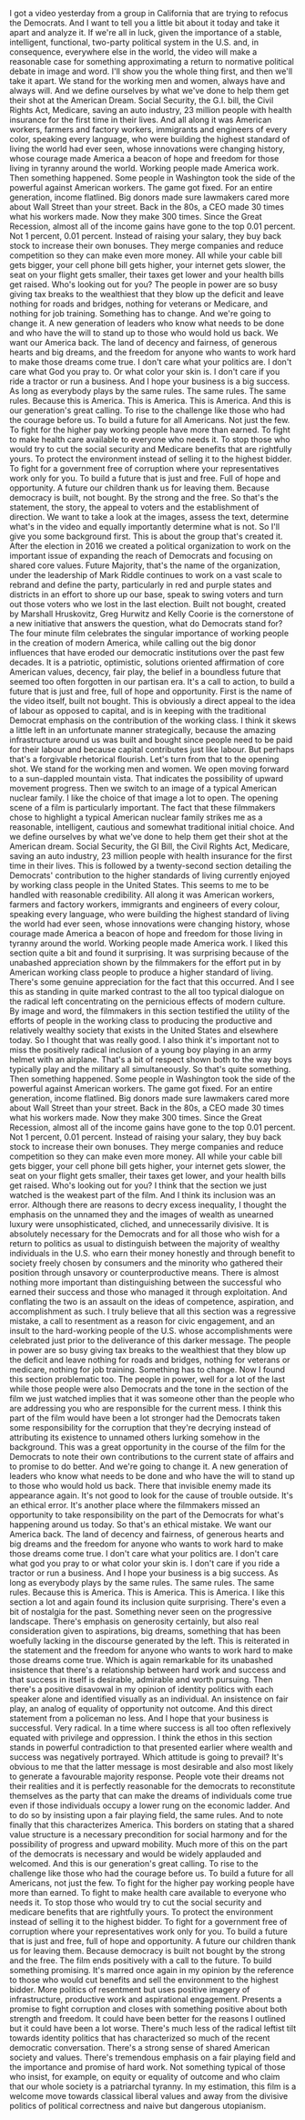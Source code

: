  I got a video yesterday from a group in California that are trying to refocus the Democrats. And I want to tell you a little bit about it today and take it apart and analyze it. If we're all in luck, given the importance of a stable, intelligent, functional, two-party political system in the U.S. and, in consequence, everywhere else in the world, the video will make a reasonable case for something approximating a return to normative political debate in image and word. I'll show you the whole thing first, and then we'll take it apart. We stand for the working men and women, always have and always will. And we define ourselves by what we've done to help them get their shot at the American Dream. Social Security, the G.I. bill, the Civil Rights Act, Medicare, saving an auto industry, 23 million people with health insurance for the first time in their lives. And all along it was American workers, farmers and factory workers, immigrants and engineers of every color, speaking every language, who were building the highest standard of living the world had ever seen, whose innovations were changing history, whose courage made America a beacon of hope and freedom for those living in tyranny around the world. Working people made America work. Then something happened. Some people in Washington took the side of the powerful against American workers. The game got fixed. For an entire generation, income flatlined. Big donors made sure lawmakers cared more about Wall Street than your street. Back in the 80s, a CEO made 30 times what his workers made. Now they make 300 times. Since the Great Recession, almost all of the income gains have gone to the top 0.01 percent. Not 1 percent, 0.01 percent. Instead of raising your salary, they buy back stock to increase their own bonuses. They merge companies and reduce competition so they can make even more money. All while your cable bill gets bigger, your cell phone bill gets higher, your internet gets slower, the seat on your flight gets smaller, their taxes get lower and your health bills get raised. Who's looking out for you? The people in power are so busy giving tax breaks to the wealthiest that they blow up the deficit and leave nothing for roads and bridges, nothing for veterans or Medicare, and nothing for job training. Something has to change. And we're going to change it. A new generation of leaders who know what needs to be done and who have the will to stand up to those who would hold us back. We want our America back. The land of decency and fairness, of generous hearts and big dreams, and the freedom for anyone who wants to work hard to make those dreams come true. I don't care what your politics are. I don't care what God you pray to. Or what color your skin is. I don't care if you ride a tractor or run a business. And I hope your business is a big success. As long as everybody plays by the same rules. The same rules. The same rules. Because this is America. This is America. This is America. And this is our generation's great calling. To rise to the challenge like those who had the courage before us. To build a future for all Americans. Not just the few. To fight for the higher pay working people have more than earned. To fight to make health care available to everyone who needs it. To stop those who would try to cut the social security and Medicare benefits that are rightfully yours. To protect the environment instead of selling it to the highest bidder. To fight for a government free of corruption where your representatives work only for you. To build a future that is just and free. Full of hope and opportunity. A future our children thank us for leaving them. Because democracy is built, not bought. By the strong and the free. So that's the statement, the story, the appeal to voters and the establishment of direction. We want to take a look at the images, assess the text, determine what's in the video and equally importantly determine what is not. So I'll give you some background first. This is about the group that's created it. After the election in 2016 we created a political organization to work on the important issue of expanding the reach of Democrats and focusing on shared core values. Future Majority, that's the name of the organization, under the leadership of Mark Riddle continues to work on a vast scale to rebrand and define the party, particularly in red and purple states and districts in an effort to shore up our base, speak to swing voters and turn out those voters who we lost in the last election. Built not bought, created by Marshall Hruskovitz, Greg Hurwitz and Kelly Coorie is the cornerstone of a new initiative that answers the question, what do Democrats stand for? The four minute film celebrates the singular importance of working people in the creation of modern America, while calling out the big donor influences that have eroded our democratic institutions over the past few decades. It is a patriotic, optimistic, solutions oriented affirmation of core American values, decency, fair play, the belief in a boundless future that seemed too often forgotten in our partisan era. It's a call to action, to build a future that is just and free, full of hope and opportunity. First is the name of the video itself, built not bought. This is obviously a direct appeal to the idea of labour as opposed to capital, and is in keeping with the traditional Democrat emphasis on the contribution of the working class. I think it skews a little left in an unfortunate manner strategically, because the amazing infrastructure around us was built and bought since people need to be paid for their labour and because capital contributes just like labour. But perhaps that's a forgivable rhetorical flourish. Let's turn from that to the opening shot. We stand for the working men and women. We open moving forward to a sun-dappled mountain vista. That indicates the possibility of upward movement progress. Then we switch to an image of a typical American nuclear family. I like the choice of that image a lot to open. The opening scene of a film is particularly important. The fact that these filmmakers chose to highlight a typical American nuclear family strikes me as a reasonable, intelligent, cautious and somewhat traditional initial choice. And we define ourselves by what we've done to help them get their shot at the American dream. Social Security, the GI Bill, the Civil Rights Act, Medicare, saving an auto industry, 23 million people with health insurance for the first time in their lives. This is followed by a twenty-second section detailing the Democrats' contribution to the higher standards of living currently enjoyed by working class people in the United States. This seems to me to be handled with reasonable credibility. All along it was American workers, farmers and factory workers, immigrants and engineers of every colour, speaking every language, who were building the highest standard of living the world had ever seen, whose innovations were changing history, whose courage made America a beacon of hope and freedom for those living in tyranny around the world. Working people made America work. I liked this section quite a bit and found it surprising. It was surprising because of the unabashed appreciation shown by the filmmakers for the effort put in by American working class people to produce a higher standard of living. There's some genuine appreciation for the fact that this occurred. And I see this as standing in quite marked contrast to the all too typical dialogue on the radical left concentrating on the pernicious effects of modern culture. By image and word, the filmmakers in this section testified the utility of the efforts of people in the working class to producing the productive and relatively wealthy society that exists in the United States and elsewhere today. So I thought that was really good. I also think it's important not to miss the positively radical inclusion of a young boy playing in an army helmet with an airplane. That's a bit of respect shown both to the way boys typically play and the military all simultaneously. So that's quite something. Then something happened. Some people in Washington took the side of the powerful against American workers. The game got fixed. For an entire generation, income flatlined. Big donors made sure lawmakers cared more about Wall Street than your street. Back in the 80s, a CEO made 30 times what his workers made. Now they make 300 times. Since the Great Recession, almost all of the income gains have gone to the top 0.01 percent. Not 1 percent, 0.01 percent. Instead of raising your salary, they buy back stock to increase their own bonuses. They merge companies and reduce competition so they can make even more money. All while your cable bill gets bigger, your cell phone bill gets higher, your internet gets slower, the seat on your flight gets smaller, their taxes get lower, and your health bills get raised. Who's looking out for you? I think that the section we just watched is the weakest part of the film. And I think its inclusion was an error. Although there are reasons to decry excess inequality, I thought the emphasis on the unnamed they and the images of wealth as unearned luxury were unsophisticated, cliched, and unnecessarily divisive. It is absolutely necessary for the Democrats and for all those who wish for a return to politics as usual to distinguish between the majority of wealthy individuals in the U.S. who earn their money honestly and through benefit to society freely chosen by consumers and the minority who gathered their position through unsavory or counterproductive means. There is almost nothing more important than distinguishing between the successful who earned their success and those who managed it through exploitation. And conflating the two is an assault on the ideas of competence, aspiration, and accomplishment as such. I truly believe that all this section was a regressive mistake, a call to resentment as a reason for civic engagement, and an insult to the hard-working people of the U.S. whose accomplishments were celebrated just prior to the deliverance of this darker message. The people in power are so busy giving tax breaks to the wealthiest that they blow up the deficit and leave nothing for roads and bridges, nothing for veterans or medicare, nothing for job training. Something has to change. Now I found this section problematic too. The people in power, well for a lot of the last while those people were also Democrats and the tone in the section of the film we just watched implies that it was someone other than the people who are addressing you who are responsible for the current mess. I think this part of the film would have been a lot stronger had the Democrats taken some responsibility for the corruption that they're decrying instead of attributing its existence to unnamed others lurking somehow in the background. This was a great opportunity in the course of the film for the Democrats to note their own contributions to the current state of affairs and to promise to do better. And we're going to change it. A new generation of leaders who know what needs to be done and who have the will to stand up to those who would hold us back. There that invisible enemy made its appearance again. It's not good to look for the cause of trouble outside. It's an ethical error. It's another place where the filmmakers missed an opportunity to take responsibility on the part of the Democrats for what's happening around us today. So that's an ethical mistake. We want our America back. The land of decency and fairness, of generous hearts and big dreams and the freedom for anyone who wants to work hard to make those dreams come true. I don't care what your politics are. I don't care what god you pray to or what color your skin is. I don't care if you ride a tractor or run a business. And I hope your business is a big success. As long as everybody plays by the same rules. The same rules. The same rules. Because this is America. This is America. This is America. I like this section a lot and again found its inclusion quite surprising. There's even a bit of nostalgia for the past. Something never seen on the progressive landscape. There's emphasis on generosity certainly, but also real consideration given to aspirations, big dreams, something that has been woefully lacking in the discourse generated by the left. This is reiterated in the statement and the freedom for anyone who wants to work hard to make those dreams come true. Which is again remarkable for its unabashed insistence that there's a relationship between hard work and success and that success in itself is desirable, admirable and worth pursuing. Then there's a positive disavowal in my opinion of identity politics with each speaker alone and identified visually as an individual. An insistence on fair play, an analog of equality of opportunity not outcome. And this direct statement from a policeman no less. And I hope that your business is successful. Very radical. In a time where success is all too often reflexively equated with privilege and oppression. I think the ethos in this section stands in powerful contradiction to that presented earlier where wealth and success was negatively portrayed. Which attitude is going to prevail? It's obvious to me that the latter message is most desirable and also most likely to generate a favourable majority response. People vote their dreams not their realities and it is perfectly reasonable for the democrats to reconstitute themselves as the party that can make the dreams of individuals come true even if those individuals occupy a lower rung on the economic ladder. And to do so by insisting upon a fair playing field, the same rules. And to note finally that this characterizes America. This borders on stating that a shared value structure is a necessary precondition for social harmony and for the possibility of progress and upward mobility. Much more of this on the part of the democrats is necessary and would be widely applauded and welcomed. And this is our generation's great calling. To rise to the challenge like those who had the courage before us. To build a future for all Americans, not just the few. To fight for the higher pay working people have more than earned. To fight to make health care available to everyone who needs it. To stop those who would try to cut the social security and medicare benefits that are rightfully yours. To protect the environment instead of selling it to the highest bidder. To fight for a government free of corruption where your representatives work only for you. To build a future that is just and free, full of hope and opportunity. A future our children thank us for leaving them. Because democracy is built not bought by the strong and the free. The film ends positively with a call to the future. To build something promising. It's marred once again in my opinion by the reference to those who would cut benefits and sell the environment to the highest bidder. More politics of resentment but uses positive imagery of infrastructure, productive work and aspirational engagement. Presents a promise to fight corruption and closes with something positive about both strength and freedom. It could have been better for the reasons I outlined but it could have been a lot worse. There's much less of the radical leftist tilt towards identity politics that has characterized so much of the recent democratic conversation. There's a strong sense of shared American society and values. There's tremendous emphasis on a fair playing field and the importance and promise of hard work. Not something typical of those who insist, for example, on equity or equality of outcome and who claim that our whole society is a patriarchal tyranny. In my estimation, this film is a welcome move towards classical liberal values and away from the divisive politics of political correctness and naive but dangerous utopianism.